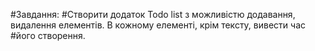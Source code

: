 #Завдання:
#Створити додаток Todo list з можливістю додавання, видалення елементів. В кожному елементі, крім тексту, вивести час #його створення. 
